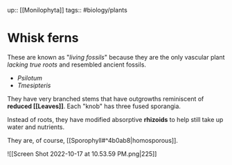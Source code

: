 up:: [[Monilophyta]]
tags:: #biology/plants  

# Whisk ferns

These are known as "*living fossils*" because they are the only vascular plant *lacking true roots* and resembled ancient fossils. 
- *Psilotum*
- *Tmesipteris*

They have very branched stems that have outgrowths reminiscent of **reduced [[Leaves]]**. Each "knob" has three fused sporangia.

Instead of roots, they have modified absorptive **rhizoids** to help still take up water and nutrients.

They are, of course, [[Sporophyll#^4b0ab8|homosporous]].

![[Screen Shot 2022-10-17 at 10.53.59 PM.png|225]]